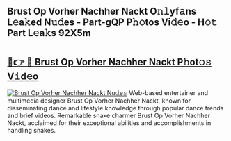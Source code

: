## Brust Op Vorher Nachher Nackt O𝚗𝚕yf𝚊ns L𝚎a𝚔ed N𝚞𝚍es - Part-gQP P𝚑𝚘tos Vi𝚍𝚎o - H𝚘𝚝 Part L𝚎a𝚔s 92X5m

# <h2><a href="http://kf756g.oniu.top/?m=Brust+Op+Vorher+Nachher+Nackt">🔗👉 🔴 Brust Op Vorher Nachher Nackt P𝚑ot𝚘𝚜 V𝚒d𝚎o</a></h2>

[![Brust Op Vorher Nachher Nackt Nu𝚍e𝚜](https://i.imgur.com/0qMVB7G.gif)](http://kf756g.oniu.top/?m=Brust+Op+Vorher+Nachher+Nackt)
Web-based entertainer and multimedia designer Brust Op Vorher Nachher Nackt, known for disseminating dance and lifestyle knowledge through popular dance trends and brief videos. Remarkable snake charmer Brust Op Vorher Nachher Nackt, acclaimed for their exceptional abilities and accomplishments in handling snakes.  
